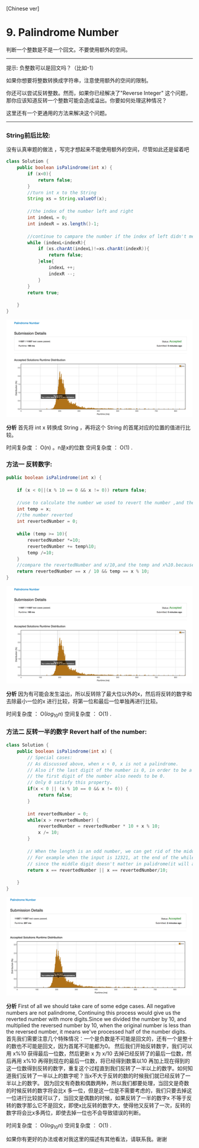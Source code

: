 [Chinese ver]
# 9. Palindrome Number

判断一个整数是不是一个回文。不要使用额外的空间。

---

提示:
负整数可以是回文吗？（比如-1）

如果你想要将整数转换成字符串，注意使用额外的空间的限制。

你还可以尝试反转整数。然而，如果你已经解决了"Reverse Integer" 这个问题，那你应该知道反转一个整数可能会造成溢出。你要如何处理这种情况？

这里还有一个更通用的方法来解决这个问题。

---

### String前后比较:
没有认真审题的做法 ，写完才想起来不能使用额外的空间，尽管如此还是留着吧

``` java
class Solution {
    public boolean isPalindrome(int x) {
        if (x<0){
            return false;
        }
        //turn int x to the String
        String xs = String.valueOf(x);

        //the index of the number left and right
        int indexL = 0;
        int indexR = xs.length()-1;

        //continue to campare the number if the index of left didn't meet the index of right
        while (indexL<indexR){
            if (xs.charAt(indexL)!=xs.charAt(indexR)){
                return false;
            }else{
                indexL ++;
                indexR --;
            }
        }
        return true;

    }
}

```

![效率](https://github.com/LeonChen1024/LeetCodeRecord/blob/master/9.%20Palindrome%20Number/Images/RevertNumber1Result.png?raw=true)

**分析**
首先将 int x 转换成 String ，再将这个 String 的首尾对应的位置的值进行比较。

时间复杂度 ： O(n) 。n是x的位数
空间复杂度 ： O(1) .

### 方法一 反转数字:

```java
public boolean isPalindrome(int x) {

    if (x < 0||(x % 10 == 0 && x != 0)) return false;

    //use to calculate the number we used to revert the number ,and the biggest digit
    int temp = x;
    //the number reverted
    int revertedNumber = 0;

    while (temp >= 10){
        revertedNumber *=10;
        revertedNumber += temp%10;
        temp /=10;
    }
    //compare the revertedNumber and x/10,and the temp and x%10.because the case of overflows
    return revertedNumber == x / 10 && temp == x % 10;
}
```

![效率](https://github.com/LeonChen1024/LeetCodeRecord/blob/master/9.%20Palindrome%20Number/Images/RevertNumber1Result.png?raw=true)

**分析**
因为有可能会发生溢出，所以反转除了最大位以外的x，然后将反转的数字和去除最小一位的x 进行比较，将第一位和最后一位单独再进行比较。

时间复杂度 ： O($log{_10}n$)
空间复杂度 ： O(1) .

### 方法二 反转一半的数字 Revert half of the number:

``` java
class Solution {
    public boolean isPalindrome(int x) {
        // Special cases:
        // As discussed above, when x < 0, x is not a palindrome.
        // Also if the last digit of the number is 0, in order to be a palindrome,
        // the first digit of the number also needs to be 0.
        // Only 0 satisfy this property.
        if(x < 0 || (x % 10 == 0 && x != 0)) {
            return false;
        }

        int revertedNumber = 0;
        while(x > revertedNumber) {
            revertedNumber = revertedNumber * 10 + x % 10;
            x /= 10;
        }

        // When the length is an odd number, we can get rid of the middle digit by revertedNumber/10
        // For example when the input is 12321, at the end of the while loop we get x = 12, revertedNumber = 123,
        // since the middle digit doesn't matter in palidrome(it will always equal to itself), we can simply get rid of it.
        return x == revertedNumber || x == revertedNumber/10;

    }
}

```

![效率](https://github.com/LeonChen1024/LeetCodeRecord/blob/master/9.%20Palindrome%20Number/Images/RevertNumberResult.png?raw=true)

**分析**
First of all we should take care of some edge cases. All negative numbers are not palindrome, Continuing this process would give us the reverted number with more digits.Since we divided the number by 10, and multiplied the reversed number by 10, when the original number is less than the reversed number, it means we've processed half of the number digits.
首先我们需要注意几个特殊情况：一个是负数是不可能是回文的，还有一个是整十的数也不可能是回文，因为首尾不可能都为0。 然后我们开始反转数字，我们可以用 x%10 获得最后一位数，然后更新 x 为 x/10 去掉已经反转了的最后一位数，然后再用 x%10 再得到现在的最后一位数，将已经得到数乘以10 再加上现在得到的这一位数得到反转的数字，重复这个过程直到我们反转了一半以上的数字。如何知道我们反转了一半以上的数字呢？当x不大于反转的数的时候我们就已经反转了一半以上的数字。
因为回文有奇数和偶数两种，所以我们都要处理，当回文是奇数的时候反转的数字将会比x 多一位，但是这一位是不需要考虑的，我们只要去掉这一位进行比较就可以了，当回文是偶数的时候，如果反转了一半的数字x 不等于反转的数字那么它不是回文，即使x比反转的数字大，使得他又反转了一次，反转的数字将会比x多两位，即使去掉一位也不会导致错误的判断。


时间复杂度 ： O($log{_10}n$)
空间复杂度 ： O(1) .


如果你有更好的办法或者对我这里的描述有其他看法，请联系我。谢谢
